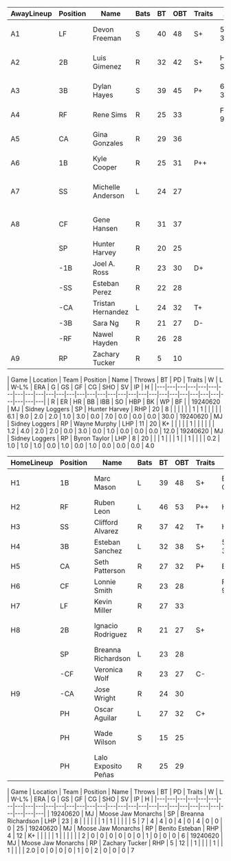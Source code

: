 | AwayLineup | Position | Name | Bats | BT | OBT | Traits | 1 | 2 | 3 | 4 | 5 | 6 | 7 | 8 | 9 |
|---|---|---|---|---|---|---|---|---|---|---|---|---|---|---|---|
| A1 | LF | Devon Freeman | S | 40 | 48 | S+ | 5-3 |  | G-3 | Hit, E5, 1BI |  | F-8 |  |  | K
| A2 | 2B | Luis Gimenez | R | 32 | 42 | S+ | Hit, SB |  | Hit, SB, R | K |  |  | F-9 |  | K
| A3 | 3B | Dylan Hayes | S | 39 | 45 | P+ | 6-3 |  | BB, SB, R | BB |  |  | F-8 |  | 
| A4 | RF | Rene Sims | R | 25 | 33 |  | F-9 |  | Hit, 1BI | K |  |  | K |  | 
| A5 | CA | Gina Gonzales | R | 29 | 36 |  |  | Hit, E5, R | Hit, 1BI |  | BB |  |  | 5-3 | 
| A6 | 1B | Kyle Cooper | R | 25 | 31 | P++ |  | F-8 | F-7 |  | K |  |  | 6-3 | 
| A7 | SS | Michelle Anderson | L | 24 | 27 |  |  | BB | F-9 |  | 3-4-1, GDP |  |  | F-9 | 
| A8 | CF | Gene Hansen | R | 31 | 37 |  |  | 6-3, 1BI |  | Dbl, R |  | 5-3 |  |  | BB
|  | SP | Hunter Harvey | R | 20 | 25 |  |  | K |  | SH |  | 4-3 |  |  | 
|  | -1B | Joel A. Ross | R | 23 | 30 | D+ |  |  |  |  |  |  |  |  | 
|  | -SS | Esteban Perez | R | 22 | 28 |  |  |  |  |  |  |  |  |  | 
|  | -CA | Tristan Hernandez | L | 24 | 32 | T+ |  |  |  |  |  |  |  |  | 
|  | -3B | Sara Ng | R | 21 | 27 | D- |  |  |  |  |  |  |  |  | 
|  | -RF | Nawel Hayden | R | 26 | 28 |  |  |  |  |  |  |  |  |  | 
| A9 | RP | Zachary Tucker | R | 5 | 10 |  |  |  |  |  |  |  |  |  | 1-4

| Game | Location | Team | Position | Name | Throws | BT | PD | Traits | W | L | W-L% | ERA | G | GS | GF | CG | SHO | SV | IP | H |
|---|---|---|---|---|---|---|---|---|---|---|---|---|---|---|---|---|---|---|---|---|---|---|---|---|---|---|---|---|---|---|
| R | ER | HR | BB | IBB | SO | HBP | BK | WP | BF |
| 19240620 | MJ | Sidney Loggers | SP | Hunter Harvey | RHP | 20 | 8 |  |  |  |  |  | 1 | 1 |  |  |  |  | 6.1 | 9.0 | 2.0 | 2.0 | 1.0 | 3.0 | 0.0 | 7.0 | 0.0 | 0.0 | 0.0 | 30.0
| 19240620 | MJ | Sidney Loggers | RP | Wayne Murphy | LHP | 11 | 20 | K+ |  |  |  |  | 1 |  |  |  |  |  | 1.2 | 4.0 | 2.0 | 2.0 | 0.0 | 3.0 | 0.0 | 1.0 | 0.0 | 0.0 | 0.0 | 12.0
| 19240620 | MJ | Sidney Loggers | RP | Byron Taylor | LHP | 8 | 20 |  |  | 1 |  |  | 1 |  | 1 |  |  |  | 0.2 | 1.0 | 1.0 | 1.0 | 0.0 | 1.0 | 0.0 | 1.0 | 0.0 | 0.0 | 0.0 | 4.0

| HomeLineup | Position | Name | Bats | BT | OBT | Traits | 1 | 2 | 3 | 4 | 5 | 6 | 7 | 8 | 9 |
|---|---|---|---|---|---|---|---|---|---|---|---|---|---|---|---|
| H1 | 1B | Marc Mason | L | 39 | 48 | S+ | BB, CS | G-3 |  |  | Dbl, E7, R | 4-3 |  | Hit, R | K
| H2 | RF | Ruben Leon | L | 46 | 53 | P++ | Hit |  | K |  | HR, 1BI |  | K | K | 
| H3 | SS | Clifford Alvarez | R | 37 | 42 | T+ | Hit |  | K |  | 4-3 |  | Hit | Hit, 1BI | 
| H4 | 3B | Esteban Sanchez | L | 32 | 38 | S+ | 5-3 |  | F-7 |  | BB |  | BB | BB | 
| H5 | CA | Seth Patterson | R | 27 | 32 | P+ | BB |  |  | K | K |  | Hit | BB, 1BI | 
| H6 | CF | Lonnie Smith | R | 23 | 28 |  | F-9 |  |  | Hit |  | 6-3 | F-8 | 5-3 | 
| H7 | LF | Kevin Miller | R | 27 | 33 |  |  | K |  | 3-4 |  | Hit | 6-3 |  | F-7
| H8 | 2B | Ignacio Rodriguez | R | 21 | 27 | S+ |  | F-8 |  | 5-3 |  | K |  | Hit, SB | BB, SB, R
|  | SP | Breanna Richardson | L | 23 | 28 |  |  | Dbl |  |  |  |  |  |  | 
|  | -CF | Veronica Wolf | R | 23 | 27 | C- |  |  |  |  |  |  |  |  | 
| H9 | -CA | Jose Wright | R | 24 | 30 |  |  |  |  |  |  |  |  |  | Hit
|  | PH | Oscar Aguilar | L | 27 | 32 | C+ |  |  |  |  | F-8 |  |  |  | 
|  | PH | Wade Wilson | S | 15 | 25 |  |  |  |  |  |  |  |  | 1-5, R | 
|  | PH | Lalo Exposito Peñas | R | 25 | 29 |  |  |  |  |  |  | Hit |  |  | 
 
| Game | Location | Team | Position | Name | Throws | BT | PD | Traits | W | L | W-L% | ERA | G | GS | GF | CG | SHO | SV | IP | H |
|---|---|---|---|---|---|---|---|---|---|---|---|---|---|---|---|---|---|---|---|---|---|---|---|---|---|---|---|---|---|---|
| 19240620 | MJ | Moose Jaw Monarchs | SP | Breanna Richardson | LHP | 23 | 8 |  |  |  |  |  | 1 | 1 |  |  |  |  | 5 | 7 | 4 | 4 | 0 | 4 | 0 | 4 | 0 | 0 | 0 | 25
| 19240620 | MJ | Moose Jaw Monarchs | RP | Benito Esteban | RHP | 4 | 12 | K+ |  |  |  |  | 1 |  |  |  |  |  | 2 | 0 | 0 | 0 | 0 | 0 | 0 | 1 | 0 | 0 | 0 | 6
| 19240620 | MJ | Moose Jaw Monarchs | RP | Zachary Tucker | RHP | 5 | 12 |  | 1 |  |  |  | 1 |  | 1 |  |  |  | 2.0 | 0 | 0 | 0 | 0 | 1 | 0 | 2 | 0 | 0 | 0 | 7